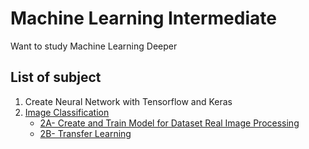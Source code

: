 # Machine Learning Intermediate
Want to study Machine Learning Deeper

## List of subject
1. Create Neural Network with Tensorflow and Keras
2. [Image Classification](https://github.com/manabil/Machine_Learning_Intermediate/tree/main/2-%20Image%20Classification)
    * [2A- Create and Train Model for Dataset Real Image Processing](https://github.com/manabil/Machine_Learning_Intermediate/blob/main/2-%20Image%20Classification/2A-%20Create%20and%20Train%20Model%20for%20Dataset%20Real%20Image%20Processing.ipynb)
    * [2B- Transfer Learning](https://github.com/manabil/Machine_Learning_Intermediate/blob/main/2-%20Image%20Classification/2B-%20Transfer_Learning.ipynb)
